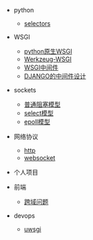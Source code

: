 - python
    - [selectors](/python/selectors_/selectors.md)
- WSGI
    - [python原生WSGI](/WSGI/1-python%E5%8E%9F%E7%94%9F%E7%9A%84wsgi%E6%A8%A1%E5%9D%97.md)
    - [Werkzeug-WSGI](/WSGI/2-Werkzeug-WSGI.md)
    - [WSGI中间件](/WSGI/3-WSGI-middleware.md)
    - [DJANGO的中间件设计](/WSGI/django-middleware.md)

- sockets
    - [普通阻塞模型](/sockets/%E6%99%AE%E9%80%9A%E9%98%BB%E5%A1%9E.md)
    - [select模型](/sockets/select%E6%A8%A1%E5%9E%8B.md)
    - [epoll模型](/sockets/epoll%E6%A8%A1%E5%9E%8B.md)

- 网络协议
    - [http](/protocal/http/http.md)
    - [websocket](/protocal/websocket/ws.md)

- 个人项目

- 前端  
    - [跨域问题](/front/cors.md)

- devops
    - [uwsgi](/devops/uwsgi/uwsgi.md)

